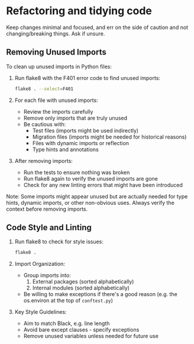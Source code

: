 # Refactoring and tidying code

Keep changes minimal and focused, and err on the side of caution and not changing/breaking things. Ask if unsure.

## Removing Unused Imports

To clean up unused imports in Python files:


1. Run flake8 with the F401 error code to find unused imports:
   ```bash
   flake8 . --select=F401
   ```

2. For each file with unused imports:
   - Review the imports carefully
   - Remove only imports that are truly unused
   - Be cautious with:
     - Test files (imports might be used indirectly)
     - Migration files (imports might be needed for historical reasons)
     - Files with dynamic imports or reflection
     - Type hints and annotations

3. After removing imports:
   - Run the tests to ensure nothing was broken
   - Run flake8 again to verify the unused imports are gone
   - Check for any new linting errors that might have been introduced

Note: Some imports might appear unused but are actually needed for type hints, 
dynamic imports, or other non-obvious uses. Always verify the context before 
removing imports.

## Code Style and Linting

1. Run flake8 to check for style issues:
   ```bash
   flake8 .
   ```

2. Import Organization:
   - Group imports into:
     1. External packages (sorted alphabetically)
     2. Internal modules (sorted alphabetically)
   - Be willing to make exceptions if there's a good reason (e.g. the os.environ at the top of `conftest.py`)

3. Key Style Guidelines:
   - Aim to match Black, e.g. line length
   - Avoid bare except clauses - specify exceptions
   - Remove unused variables unless needed for future use
